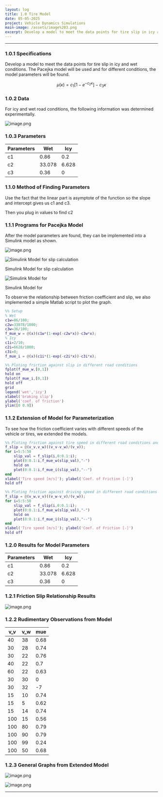 ```yaml
---
layout: log
title: 1.0 Tire Model
date: 05-05-2025
project: Vehicle Dynamics Simulations
main-image: /assets/image%203.png
excerpt: Develop a model to meet the data points for tire slip in icy and wet conditions. The Pacejka model will be used and for different conditions, the model parameters will be found.
---
```


---
### 1.0.1 Specifications

Develop a model to meet the data points for tire slip in icy and wet conditions. The Pacejka model will be used and for different conditions, the model parameters will be found. 

$$
\mu(\kappa)=c_1\left[1-e^{-c_2\kappa}\right]-c_3\kappa
$$

### 1.0.2 Data

For icy and wet road conditions, the following information was determined experimentally. 

![image.png](/assets/image%202.png)

### 1.0.3 Parameters

| Parameters | Wet | Icy |
| --- | --- | --- |
| c1 | 0.86 | 0.2 |
| c2 | 33.078 | 6.628 |
| c3 | 0.36 | 0 |

### 1.1.0 Method of Finding Parameters

Use the fact that the linear part is asymptote of the function so the slope and intercept gives us c1 and c3. 

Then you plug in values to find c2

### 1.1.1 Programs for Pacejka Model

After the model parameters are found, they can be implemented into a Simulink model as shown. 

![image.png](/assets/image%203.png)

![Simulink Model for slip calculation](/assets/image%204.png)

Simulink Model for slip calculation

![Simulink Model for ](/assets/image%205.png)

Simulink Model for 

To observe the relationship between friction coefficient and slip, we also implemented a simple Matlab script to plot the graph. 

```matlab
%% Setup
% Wet
c1w=86/100;
c2w=33078/1000;
c3w=36/100;
f_mue_w = @(x)(c1w*(1-exp(-c2w*x))-c3w*x);
% Icy
c1i=2/10;
c2i=6628/1000;
c3i=0;
f_mue_i = @(x)(c1i*(1-exp(-c2i*x))-c3i*x);

%% Ploting friction against slip in different road conditions
fplot(f_mue_w,[0,1])
hold on
fplot(f_mue_i,[0,1])
hold off
grid
legend('wet','icy')
xlabel('braking slip')
ylabel('coef. of friction')
ylim([0 0.9])
```

### 1.1.2 Extension of Model for Parameterization

To see how the friction coefficient varies with different speeds of the vehicle or tires, we extended the models.

```matlab
%% Ploting friction against tire speed in different road conditions and vehicle velocities (braking)
f_slip = @(v_v,v_w)((v_v-v_w)/(v_v));
for i=5:5:50
    slip_val = f_slip(i,0:0.1:i);
    plot(0:0.1:i,f_mue_w(slip_val),"-")
    hold on
    plot(0:0.1:i,f_mue_i(slip_val),"--")
end
xlabel('Tire speed [m/s]'); ylabel('Coef. of Friction [-]')
hold off

%% Ploting friction against driving speed in different road conditions and tire velocities (accelerating)
f_slip = @(v_w,v_v)((v_w-v_v)/(v_w));
for i=5:5:50
    slip_val = f_slip(i,0:0.1:i);
    plot(0:0.1:i,f_mue_w(slip_val),"-")
    hold on
    plot(0:0.1:i,f_mue_i(slip_val),"--")
end
xlabel('Tire speed [m/s]'); ylabel('Coef. of Friction [-]')
hold off
```

### 1.2.0 Results for Model Parameters

| Parameters | Wet | Icy |
| --- | --- | --- |
| c1 | 0.86 | 0.2 |
| c2 | 33.078 | 6.628 |
| c3 | 0.36 | 0 |

### 1.2.1 Friction Slip Relationship Results

![image.png](/assets/image%206.png)

### 1.2.2 Rudimentary Observations from Model

| v_v | v_w | mue |
| --- | --- | --- |
| 40 | 38 | 0.68 |
| 30 | 28 | 0.74 |
| 30 | 22 | 0.76 |
| 40 | 22 | 0.7 |
| 60 | 22 | 0.63 |
| 30 | 30 | 0 |
| 30 | 32 | -7 |
| 15 | 10 | 0.74 |
| 15 | 5 | 0.62 |
| 15 | 14 | 0.74 |
| 100 | 15 | 0.56 |
| 100 | 80 | 0.79 |
| 100 | 90 | 0.79 |
| 100 | 99 | 0.24 |
| 100 | 50 | 0.68 |

### 1.2.3 General Graphs from Extended Model

![image.png](/assets/image%207.png)

![image.png](/assets/image%208.png)

---